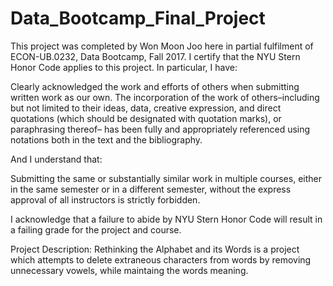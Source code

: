 # Data_Bootcamp_Final_Project

This project was completed by Won Moon Joo here in partial fulfilment of ECON-UB.0232,
Data Bootcamp, Fall 2017. I certify that the NYU Stern Honor Code applies to this project. In
particular, I have:

Clearly acknowledged the work and efforts of others when submitting written work as our own.
The incorporation of the work of others–including but not limited to their ideas, data, creative
expression, and direct quotations (which should be designated with quotation marks), or paraphrasing
thereof– has been fully and appropriately referenced using notations both in the text
and the bibliography.

And I understand that:

Submitting the same or substantially similar work in multiple courses, either in the same semester
or in a different semester, without the express approval of all instructors is strictly forbidden.

I acknowledge that a failure to abide by NYU Stern Honor Code will result in a failing grade for
the project and course.

Project Description:
Rethinking the Alphabet and its Words is a project which attempts to delete extraneous characters from words by removing unnecessary vowels, while maintaing the words meaning.
